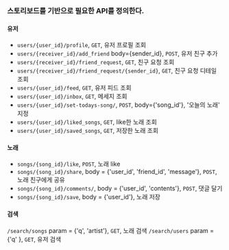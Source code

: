 ### 스토리보드를 기반으로 필요한 API를 정의한다.

#### 유저
- `users/{user_id}/profile`, `GET`, 유저 프로필 조회
- `users/{receiver_id}/add_friend` body={sender_id}, `POST`, 유저 친구 추가
- `users/{receiver_id}/friend_request`, `GET`, 친구 요청 조회
- `users/{receiver_id}/friend_request/{sender_id}`, `GET`, 친구 요청 디테일 조회
- `users/{user_id}/feed`, `GET`, 유저 피드 조회
- `users/{user_id}/inbox`, `GET`, 메세지 조회
- `users/{user_id}/set-todays-song/`, `POST`, body={'song_id'}, '오늘의 노래' 지정
- `users/{user_id}/liked_songs`, `GET`, like한 노래 조회
- `users/{user_id}/saved_songs`, `GET`, 저장한 노래 조회

#### 노래
- `songs/{song_id}/like`, `POST`, 노래 like
- `songs/{song_id}/share`, body = {'user_id', 'friend_id', 'message'}, `POST`, 노래 친구에게 공유
- `songs/{song_id}/comments/`, body = {'user_id', 'contents'}, `POST`, 댓글 달기
- `songs/{song_id}/save`, body = {'user_id'}, 노래 저장

#### 검색
`/search/songs` param = {'q', 'artist'}, `GET`, 노래 검색
`/search/users` param = {'q' }, `GET`, 유저 검색